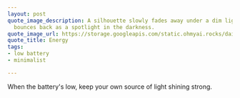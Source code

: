 ```yaml
---
layout: post
quote_image_description: A silhouette slowly fades away under a dim light, but joyfully
  bounces back as a spotlight in the darkness.
quote_image_url: https://storage.googleapis.com/static.ohmyai.rocks/daily/2024-02-16.jpg
quote_title: Energy
tags:
- low battery
- minimalist

---
```


When the battery's low, keep your own source of light shining strong.